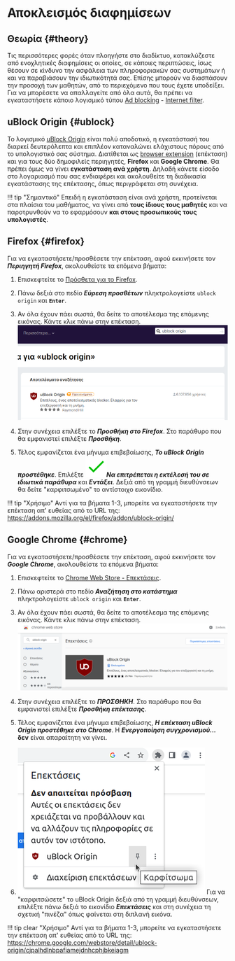 # Αποκλεισμός διαφημίσεων

## Θεωρία {#theory}

Τις περισσότερες φορές όταν πλοηγήστε στο διαδίκτυο, κατακλύζεστε από
ενοχλητικές διαφημίσεις οι οποίες, σε κάποιες περιπτώσεις, ίσως θέσουν σε
κίνδυνο την ασφάλεια των πληροφοριακών σας συστημάτων ή και να παραβιάσουν την
ιδιωτικότητά σας. Επίσης μπορούν να διασπάσουν την προσοχή των μαθητών, από το
περιεχόμενο που τους έχετε υποδείξει. Για να μπορέσετε να απαλλαγείτε από όλα
αυτά, θα πρέπει να εγκαταστήσετε κάποιο λογισμικό τύπου
[Ad blocking](https://en.wikipedia.org/wiki/Ad_blocking) -
[Internet filter](https://en.wikipedia.org/wiki/Internet_filter).

## uBlock Origin {#ublock}

Το λογισμικό [uBlock Origin](https://en.wikipedia.org/wiki/UBlock_Origin)
είναι πολύ αποδοτικό, η εγκατάστασή του διαρκεί δευτερόλεπτα και επιπλέον
καταναλώνει ελάχιστους πόρους από το υπολογιστικό σας σύστημα.
Διατίθεται ως [browser extension](https://en.wikipedia.org/wiki/Browser_extension)
(επέκταση) και για τους δύο δημοφιλείς περιηγητές, **Firefox** και
**Google Chrome**. Θα πρέπει όμως να γίνει **εγκατάσταση ανά χρήστη**. Δηλαδή
κάνετε είσοδο στο λογαριασμό που σας ενδιαφέρει και ακολουθείτε τη διαδικασία
εγκατάστασης της επέκτασης, όπως περιγράφεται στη συνέχεια.

!!! tip "Σημαντικό"
    Επειδή η εγκατάσταση είναι ανά χρήστη, προτείνεται στα πλαίσια του
    μαθήματος, να γίνει από **τους ίδιους τους μαθητές** και να παροτρυνθούν να
    το εφαρμόσουν **και στους προσωπικούς τους υπολογιστές**.

## Firefox {#firefox}

Για να εγκαταστήσετε/προσθέσετε την επέκταση, αφού εκκινήσετε τον ***Περιηγητή
Firefox***, ακολουθείστε τα επόμενα βήματα:

1.  Επισκεφτείτε το [Πρόσθετα για το Firefox](https://addons.mozilla.org/el/firefox/).

2.  Πάνω δεξιά στο πεδίο ***Εύρεση προσθέτων*** πληκτρολογείστε `ublock origin` και **`Enter`**.

3.  Αν όλα έχουν πάει σωστά, θα δείτε το αποτέλεσμα της επόμενης εικόνας. Κάντε
    κλικ πάνω στην επέκταση.
    ![firefox-ext-ublock-origin.png](firefox-ext-ublock-origin.png)

4.  Στην συνέχεια επιλέξτε το ***Προσθήκη στο Firefox***. Στο παράθυρο που θα εμφανιστεί
    επιλέξτε ***Προσθήκη***.

5.  Τέλος εμφανίζεται ένα μήνυμα επιβεβαίωσης, ***Το uBlock Origin προστέθηκε***.
    Επιλέξτε ***![✔][✔]Να επιτρέπεται η εκτέλεσή του σε ιδιωτικά παράθυρα*** και ***Εντάξει***.
    Δεξιά από τη γραμμή διευθύνσεων θα δείτε "καρφιτσωμένο" το αντίστοιχο
    εικονίδιο.

!!! tip "Χρήσιμο"
    Αντί για τα βήματα 1-3, μπορείτε να εγκαταστήσετε την επέκταση απ' ευθείας
    από το URL της:
    <https://addons.mozilla.org/el/firefox/addon/ublock-origin/>

## Google Chrome {#chrome}

Για να εγκαταστήσετε/προσθέσετε την επέκταση, αφού εκκινήσετε τον ***Google
Chrome***, ακολουθείστε τα επόμενα βήματα:

1.  Επισκεφτείτε το [Chrome Web Store - Επεκτάσεις](https://chrome.google.com/webstore/category/extensions).

2.  Πάνω αριστερά στο πεδίο ***Αναζήτηση στο κατάστημα*** πληκτρολογείστε `ublock origin` και **`Enter`**.

3.  Αν όλα έχουν πάει σωστά, θα δείτε το αποτέλεσμα της επόμενης εικόνας. Κάντε
    κλικ πάνω στην επέκταση.
    ![chrome-ext-ublock-origin.png](chrome-ext-ublock-origin.png)

4.  Στην συνέχεια επιλέξτε το ***ΠΡΟΣΘΗΚΗ***. Στο παράθυρο που θα εμφανιστεί
    επιλέξτε ***Προσθήκη επέκτασης***.

5.  Τέλος εμφανίζεται ένα μήνυμα επιβεβαίωσης, ***Η επέκταση uBlock Origin προστέθηκε στο Chrome***.
    H ***Ενεργοποίηση συγχρονισμού...*** **δεν** είναι απαραίτητη να γίνει.

6.  [![](chrome-show-ext.png)](chrome-show-ext.png)
    Για να "καρφιτσώσετε" το uBlock Origin δεξιά από τη γραμμή διευθύνσεων,
    επιλέξτε πάνω δεξιά το εικονίδιο ***Επεκτάσεις*** και στη συνέχεια τη
    σχετική "πινέζα" όπως φαίνεται στη διπλανή εικόνα.

!!! tip clear "Χρήσιμο"
    Αντί για τα βήματα 1-3, μπορείτε να εγκαταστήσετε την επέκταση απ' ευθείας
    από το URL της:
    <https://chrome.google.com/webstore/detail/ublock-origin/cjpalhdlnbpafiamejdnhcphjbkeiagm>


[link-reference-definitions]: https://github.github.com/gfm/#link-reference-definitions
[✔]: ../../images/v.svg
[✖]: ../../images/x.svg

